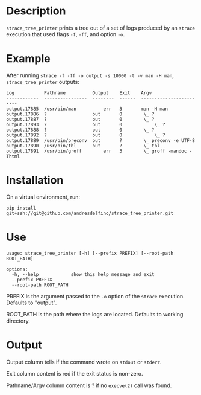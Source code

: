 # Description

`strace_tree_printer` prints a tree out of a set of logs produced by an `strace` execution that used flags `-f`, `-ff`, and option `-o`.

# Example

After running `strace -f -ff -o output -s 10000 -t -v man -H man`, `strace_tree_printer` outputs:

```
Log           Pathname          Output    Exit    Argv
------------  ----------------  --------  ------  ------------------------
output.17885  /usr/bin/man          err   3       man -H man
output.17886  ?                 out       0        \_ ?
output.17887  ?                 out       0        \_ ?
output.17893  ?                 out       0            \_ ?
output.17888  ?                 out       0        \_ ?
output.17892  ?                 out       0            \_ ?
output.17889  /usr/bin/preconv  out       ?        \_ preconv -e UTF-8
output.17890  /usr/bin/tbl      out       ?        \_ tbl
output.17891  /usr/bin/groff        err   3        \_ groff -mandoc -Thtml
```

# Installation

On a virtual environment, run:

```
pip install git+ssh://git@github.com/andresdelfino/strace_tree_printer.git
```

# Use

```
usage: strace_tree_printer [-h] [--prefix PREFIX] [--root-path ROOT_PATH]

options:
  -h, --help            show this help message and exit
  --prefix PREFIX
  --root-path ROOT_PATH
```

PREFIX is the argument passed to the `-o` option of the `strace` execution. Defaults to "output".

ROOT_PATH is the path where the logs are located. Defaults to working directory.

# Output

Output column tells if the command wrote on `stdout` or `stderr`.

Exit column content is red if the exit status is non-zero.

Pathname/Argv column content is ? if no `execve(2)` call was found.
